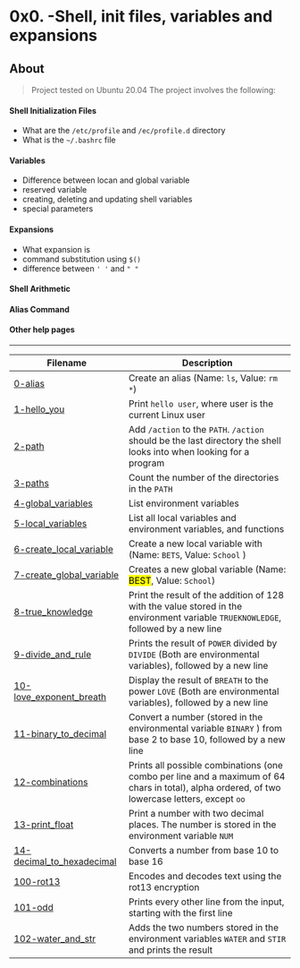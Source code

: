 # 0x0. -Shell, init files, variables and expansions

## About
> Project tested on Ubuntu 20.04
> The project involves the following:

#### Shell Initialization Files
- What are the `/etc/profile` and `/ec/profile.d` directory
- What is the `~/.bashrc` file

#### Variables
- Difference between locan and global variable
- reserved variable
- creating, deleting and updating shell variables
- special parameters

#### Expansions
- What expansion is
- command substitution using `$()`
- difference between `' '` and `" "`

#### Shell Arithmetic

#### Alias Command

#### Other help pages

<hr>

| Filename | Description |
| -------- | ----------- |
| [0-alias](./0-alis) | Create an alias (Name: `ls`, Value: `rm *`) |
| [1-hello_you](./1-hello_you) | Print `hello user`, where user is the current Linux user |
| [2-path](./2-path) | Add `/action` to the `PATH`. `/action` should be the last directory the shell looks into when looking for a program |
  | [3-paths](./3-paths) | Count the number of the directories in the `PATH` |
| [4-global_variables](./4-global_variables) | List environment variables |
| [5-local_variables](./5-local_variables) | List all local variables and environment variables, and functions |
| [6-create_local_variable](./6-create_local_variable) | Create a new local variable with (Name: `BETS`, Value: `School` ) |
| [7-create_global_variable](./7-create_global_variable) | Creates a new global variable (Name: <mark>BEST</mark>, Value: `School`) |
| [8-true_knowledge](./8-true_knowledge) | Print the result of the addition of 128 with the value stored in the environment variable `TRUEKNOWLEDGE`, followed by a new line |
| [9-divide_and_rule](./9-divide_and_rule) | Prints the result of `POWER` divided by `DIVIDE` (Both are environmental variables), followed by a new line |
| [10-love_exponent_breath](./10-love_exponent_breath) | Display the result of `BREATH` to the power `LOVE` (Both are environmental variables), followed by a new line |
| [11-binary_to_decimal](./11-binary_to_decimal) | Convert a number (stored in the environmental variable `BINARY` ) from base 2 to base 10, followed by a new line |
| [12-combinations](./12-combinations) | Prints all possible combinations (one combo per line and a maximum of 64 chars in total), alpha ordered, of two lowercase letters, except `oo` |
| [13-print_float](./13-print_float) | Print a number with two decimal places. The number is stored in the environment variable `NUM` |
| [14-decimal_to_hexadecimal](./14-decimal_to_hexadecimal) | Converts a number from base 10 to base 16 |
| [100-rot13](./100-rot13) | Encodes and decodes text using the rot13 encryption |
| [101-odd](./101-odd) | Prints every other line from the input, starting with the first line |
| [102-water_and_str](./102-water_and_str) | Adds the two numbers stored in the environment variables `WATER` and `STIR` and prints the result |
